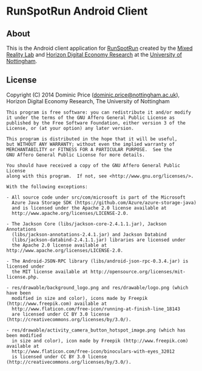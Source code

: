 RunSpotRun Android Client
=========================

About
-----

This is the Android client application for [RunSpotRun](http://www.runspotrun.co.uk/) created by the [Mixed Reality Lab](http://www.mrl.nott.ac.uk) and [Horizon Digital Economy Research](http://www.horizon.ac.uk) at the [University of Nottingham](http://www.nottingham.ac.uk).

License
-------

Copyright (C) 2014 Dominic Price (dominic.price@nottingham.ac.uk),
Horizon Digital Economy Research, The University of Nottingham

    This program is free software: you can redistribute it and/or modify
    it under the terms of the GNU Affero General Public License as
    published by the Free Software Foundation, either version 3 of the
    License, or (at your option) any later version.

    This program is distributed in the hope that it will be useful,
    but WITHOUT ANY WARRANTY; without even the implied warranty of
    MERCHANTABILITY or FITNESS FOR A PARTICULAR PURPOSE.  See the
    GNU Affero General Public License for more details.

    You should have received a copy of the GNU Affero General Public License
    along with this program.  If not, see <http://www.gnu.org/licenses/>.
    
    With the following exceptions:
    
    - All source code under src/com/microsoft is part of the Microsoft
      Azure Java Storage SDK (https://github.com/Azure/azure-storage-java)
      and is licensed under the Apache 2.0 license available at 
      http://www.apache.org/licenses/LICENSE-2.0.
    
    - The Jackson Core (libs/jackson-core-2.4.1.1.jar), Jackson Annotations
      (libs/jackson-annotations-2.4.1.jar) and Jackson Databind
      (libs/jackson-databind-2.4.1.1.jar) libraries are licensed under
      the Apache 2.0 license available at http://www.apache.org/licenses/LICENSE-2.0.
      
    - The Android-JSON-RPC library (libs/android-json-rpc-0.3.4.jar) is licensed under
      the MIT license available at http://opensource.org/licenses/mit-license.php.
    
    - res/drawable/background_logo.png and res/drawable/logo.png (which have been 
      modified in size and color), icons made by Freepik (http://www.freepik.com) available at 
      http://www.flaticon.com/free-icon/running-at-finish-line_18143
      are licensed under CC BY 3.0 license (http://creativecommons.org/licenses/by/3.0/).
    
    - res/drawable/activity_camera_button_hotspot_image.png (which has been modified
      in size and color), icon made by Freepik (http://www.freepik.com) available at 
      http://www.flaticon.com/free-icon/binoculars-with-eyes_32012
      is licensed under CC BY 3.0 license (http://creativecommons.org/licenses/by/3.0/).